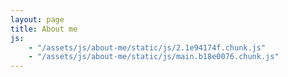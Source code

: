 ```yaml
---
layout: page
title: About me
js:
    - "/assets/js/about-me/static/js/2.1e94174f.chunk.js"
    - "/assets/js/about-me/static/js/main.b18e0076.chunk.js"
---
```


<div id="root"></div>